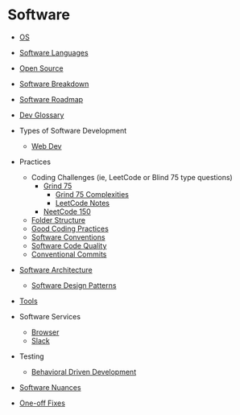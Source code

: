 # Software

- [OS](./os/os.md)
- [Software Languages](./languages/software-languages.md)
- [Open Source](./open-source.md)
- [Software Breakdown](./general/software-breakdown.md)
- [Software Roadmap](./software-roadmap.md)
- [Dev Glossary](./dev-glossary.md)
- Types of Software Development
  - [Web Dev](./web-dev/web-dev.md)
- Practices

  - Coding Challenges (ie, LeetCode or Blind 75 type questions)
    - [Grind 75](https://www.techinterviewhandbook.org/grind75/)
      - [Grind 75 Complexities](./general/coding-challenges/grind-75-complexities.md)
      - [LeetCode Notes](./general/coding-challenges/leetcode-notes.md)
    - [NeetCode 150](https://neetcode.io/practice?tab=neetcode150)
  - [Folder Structure](./general/folder-structure.md)
  - [Good Coding Practices](./general/good-coding-practices.md)
  - [Software Conventions](./general/software-conventions.md)
  - [Software Code Quality](./general/software-code-quality.md)
  - [Conventional Commits](./general/conventional-commits.md)

- [Software Architecture](./general/software-architecture.md)
  - [Software Design Patterns](./general/software-design-patterns.md)
- [Tools](./tools/software-tools.md)
- Software Services
  - [Browser](./browser.md)
  - [Slack](./slack.md)
- Testing
  - [Behavioral Driven Development](./testing/bdd.md)
- [Software Nuances](./general/software-nuances.md)
- [One-off Fixes](./general/one-off-fixes.md)
